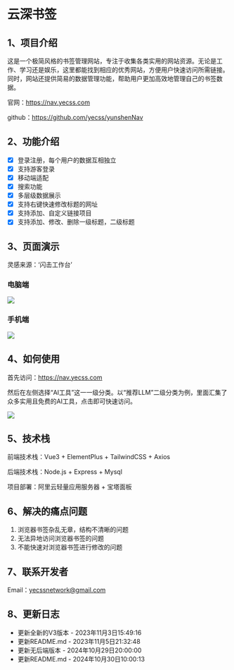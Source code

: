 # 云深书签

## 1、项目介绍

这是一个极简风格的书签管理网站，专注于收集各类实用的网站资源。无论是工作、学习还是娱乐，这里都能找到相应的优秀网站，方便用户快速访问所需链接。同时，网站还提供简易的数据管理功能，帮助用户更加高效地管理自己的书签数据。

官网：https://nav.yecss.com

github：https://github.com/yecss/yunshenNav

## 2、功能介绍

- [x] 登录注册，每个用户的数据互相独立
- [x] 支持游客登录
- [x] 移动端适配
- [x] 搜索功能
- [x] 多层级数据展示
- [x] 支持右键快速修改标题的网址
- [x] 支持添加、自定义链接项目
- [x] 支持添加、修改、删除一级标题，二级标题

## 3、页面演示

灵感来源：‘闪击工作台’

### 电脑端

![](https://cdn.jsdelivr.net/gh/yecss/imageStore//picgo/7e81b9cf-aee7-446c-97b0-6a197749b621.png)

### 手机端

![](https://cdn.jsdelivr.net/gh/yecss/imageStore//picgo/Group%201.png)

## 4、如何使用

首先访问：https://nav.yecss.com

然后在左侧选择“AI工具”这一一级分类。以“推荐LLM”二级分类为例，里面汇集了众多实用且免费的AI工具，点击即可快速访问。

![](https://cdn.jsdelivr.net/gh/yecss/imageStore//picgo/image.png)

## 5、技术栈

前端技术栈：Vue3 + ElementPlus + TailwindCSS + Axios

后端技术栈：Node.js + Express + Mysql

项目部署：阿里云轻量应用服务器 + 宝塔面板

## 6、解决的痛点问题

1. 浏览器书签杂乱无章，结构不清晰的问题
2. 无法异地访问浏览器书签的问题
3. 不能快速对浏览器书签进行修改的问题


## 7、联系开发者

Email：yecssnetwork@gmail.com

## 8、更新日志

- 更新全新的V3版本 - 2023年11月3日15:49:16
- 更新README.md - 2023年11月5日21:32:48
- 更新无后端版本 - 2024年10月29日20:00:00
- 更新README.md - 2024年10月30日10:00:13